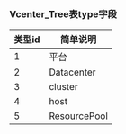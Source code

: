 ### Vcenter_Tree表type字段
| 类型id | 简单说明 |
| ----- | ------ |
| 1 | 平台 | 
| 2 | Datacenter |
| 3 | cluster |
| 4 | host |
| 5 | ResourcePool |
